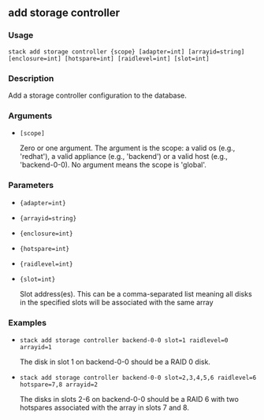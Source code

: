 ## add storage controller

### Usage

`stack add storage controller {scope} [adapter=int] [arrayid=string] [enclosure=int] [hotspare=int] [raidlevel=int] [slot=int]`

### Description

Add a storage controller configuration to the database.

### Arguments

* `[scope]`

   Zero or one argument. The argument is the scope: a valid os (e.g.,
	'redhat'), a valid appliance (e.g., 'backend') or a valid host
	(e.g., 'backend-0-0). No argument means the scope is 'global'.


### Parameters
* `{adapter=int}`
* `{arrayid=string}`
* `{enclosure=int}`
* `{hotspare=int}`
* `{raidlevel=int}`
* `{slot=int}`

   Slot address(es). This can be a comma-separated list meaning all disks
	in the specified slots will be associated with the same array

### Examples

* `stack add storage controller backend-0-0 slot=1 raidlevel=0 arrayid=1`

   The disk in slot 1 on backend-0-0 should be a RAID 0 disk.

* `stack add storage controller backend-0-0 slot=2,3,4,5,6 raidlevel=6 hotspare=7,8 arrayid=2`

   The disks in slots 2-6 on backend-0-0 should be a RAID 6 with two
	hotspares associated with the array in slots 7 and 8.




